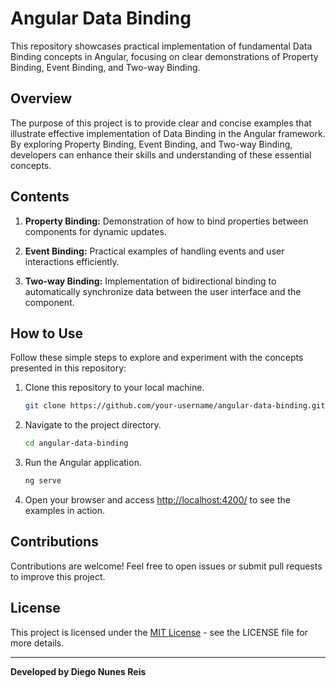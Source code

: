 # Angular Data Binding

This repository showcases practical implementation of fundamental Data Binding concepts in Angular, focusing on clear demonstrations of Property Binding, Event Binding, and Two-way Binding.

## Overview

The purpose of this project is to provide clear and concise examples that illustrate effective implementation of Data Binding in the Angular framework. By exploring Property Binding, Event Binding, and Two-way Binding, developers can enhance their skills and understanding of these essential concepts.

## Contents

1. **Property Binding:** Demonstration of how to bind properties between components for dynamic updates.

2. **Event Binding:** Practical examples of handling events and user interactions efficiently.

3. **Two-way Binding:** Implementation of bidirectional binding to automatically synchronize data between the user interface and the component.

## How to Use

Follow these simple steps to explore and experiment with the concepts presented in this repository:

1. Clone this repository to your local machine.
   ```bash
   git clone https://github.com/your-username/angular-data-binding.git
   ```

2. Navigate to the project directory.
   ```bash
   cd angular-data-binding
   ```

3. Run the Angular application.
   ```bash
   ng serve
   ```

4. Open your browser and access [http://localhost:4200/](http://localhost:4200/) to see the examples in action.

## Contributions

Contributions are welcome! Feel free to open issues or submit pull requests to improve this project.

## License

This project is licensed under the [MIT License](LICENSE) - see the LICENSE file for more details.

---
**Developed by Diego Nunes Reis**
